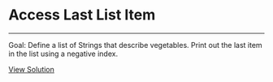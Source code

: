 # Access Last List Item

---

Goal: Define a list of Strings that describe vegetables. Print out the last item in the list using a negative index. 

[View Solution](solution.py)
